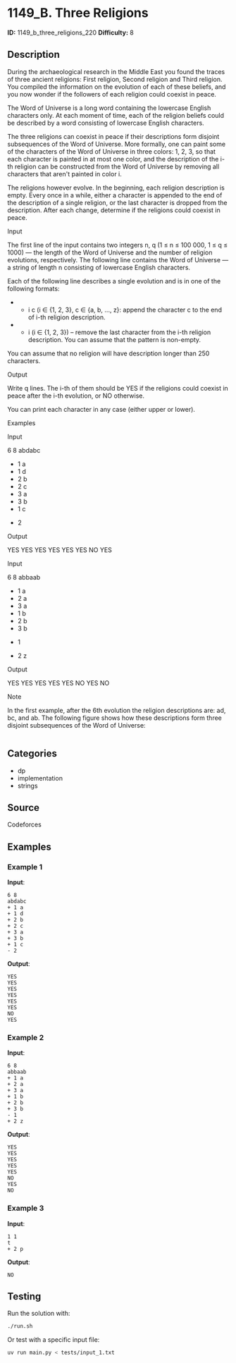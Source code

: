 # 1149_B. Three Religions

**ID:** 1149_b_three_religions_220
**Difficulty:** 8

## Description

During the archaeological research in the Middle East you found the traces of three ancient religions: First religion, Second religion and Third religion. You compiled the information on the evolution of each of these beliefs, and you now wonder if the followers of each religion could coexist in peace.

The Word of Universe is a long word containing the lowercase English characters only. At each moment of time, each of the religion beliefs could be described by a word consisting of lowercase English characters.

The three religions can coexist in peace if their descriptions form disjoint subsequences of the Word of Universe. More formally, one can paint some of the characters of the Word of Universe in three colors: 1, 2, 3, so that each character is painted in at most one color, and the description of the i-th religion can be constructed from the Word of Universe by removing all characters that aren't painted in color i.

The religions however evolve. In the beginning, each religion description is empty. Every once in a while, either a character is appended to the end of the description of a single religion, or the last character is dropped from the description. After each change, determine if the religions could coexist in peace.

Input

The first line of the input contains two integers n, q (1 ≤ n ≤ 100 000, 1 ≤ q ≤ 1000) — the length of the Word of Universe and the number of religion evolutions, respectively. The following line contains the Word of Universe — a string of length n consisting of lowercase English characters.

Each of the following line describes a single evolution and is in one of the following formats:

  * + i c (i ∈ \{1, 2, 3\}, c ∈ \{a, b, ..., z\}: append the character c to the end of i-th religion description.
  * - i (i ∈ \{1, 2, 3\}) – remove the last character from the i-th religion description. You can assume that the pattern is non-empty.



You can assume that no religion will have description longer than 250 characters.

Output

Write q lines. The i-th of them should be YES if the religions could coexist in peace after the i-th evolution, or NO otherwise.

You can print each character in any case (either upper or lower).

Examples

Input


6 8
abdabc
+ 1 a
+ 1 d
+ 2 b
+ 2 c
+ 3 a
+ 3 b
+ 1 c
- 2


Output


YES
YES
YES
YES
YES
YES
NO
YES


Input


6 8
abbaab
+ 1 a
+ 2 a
+ 3 a
+ 1 b
+ 2 b
+ 3 b
- 1
+ 2 z


Output


YES
YES
YES
YES
YES
NO
YES
NO

Note

In the first example, after the 6th evolution the religion descriptions are: ad, bc, and ab. The following figure shows how these descriptions form three disjoint subsequences of the Word of Universe:

<image>

## Categories

- dp
- implementation
- strings

## Source

Codeforces

## Examples

### Example 1

**Input**:
```
6 8
abdabc
+ 1 a
+ 1 d
+ 2 b
+ 2 c
+ 3 a
+ 3 b
+ 1 c
- 2
```

**Output**:
```
YES
YES
YES
YES
YES
YES
NO
YES
```

### Example 2

**Input**:
```
6 8
abbaab
+ 1 a
+ 2 a
+ 3 a
+ 1 b
+ 2 b
+ 3 b
- 1
+ 2 z
```

**Output**:
```
YES
YES
YES
YES
YES
NO
YES
NO
```

### Example 3

**Input**:
```
1 1
t
+ 2 p
```

**Output**:
```
NO
```


## Testing

Run the solution with:

```bash
./run.sh
```

Or test with a specific input file:

```bash
uv run main.py < tests/input_1.txt
```

